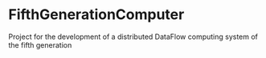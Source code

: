 # FifthGenerationComputer
Project for the development of a distributed DataFlow computing system of the fifth generation

